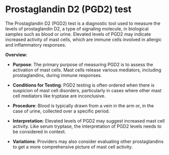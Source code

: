 <!--
source: gpt-3 + jph editing
abbr: PGD2
tags: tests
-->

# Prostaglandin D2 (PGD2) test

The Prostaglandin D2 (PGD2) test is a diagnostic tool used to measure the levels of prostaglandin D2, a type of signaling molecule, in biological samples such as blood or urine. Elevated levels of PGD2 may indicate increased activity of mast cells, which are immune cells involved in allergic and inflammatory responses.

**Overview**:

* **Purpose**: The primary purpose of measuring PGD2 is to assess the activation of mast cells. Mast cells release various mediators, including prostaglandins, during immune responses.

* **Conditions for Testing**: PGD2 testing is often ordered when there is suspicion of mast cell disorders, particularly in cases where other mast cell mediators like tryptase are inconclusive.

* **Procedure**: Blood is typically drawn from a vein in the arm or, in the case of urine, collected over a specific period.

* **Interpretation**: Elevated levels of PGD2 may suggest increased mast cell activity. Like serum tryptase, the interpretation of PGD2 levels needs to be considered in context.

* **Variations**: Providers may also consider evaluating other prostaglandins to get a more comprehensive picture of mast cell activity.
